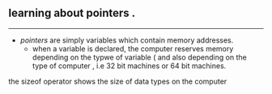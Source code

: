 ## learning about pointers .
---

- *pointers* are simply variables which contain memory addresses. 
	- when a variable is declared, the computer reserves memory depending on the typwe of variable ( and also depending on the type 	of computer , i.e 32 bit machines or 64 bit machines.

the sizeof operator shows the size of data types on the computer
